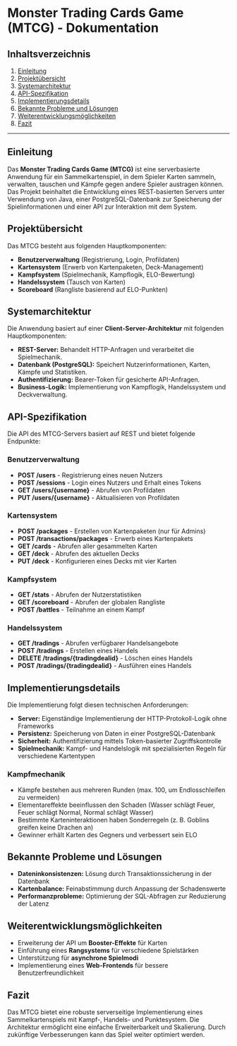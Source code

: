 # Monster Trading Cards Game (MTCG) - Dokumentation

## Inhaltsverzeichnis
1. [Einleitung](#einleitung)
2. [Projektübersicht](#projekt%C3%BCbersicht)
3. [Systemarchitektur](#systemarchitektur)
4. [API-Spezifikation](#api-spezifikation)
5. [Implementierungsdetails](#implementierungsdetails)
6. [Bekannte Probleme und Lösungen](#bekannte-probleme-und-l%C3%B6sungen)
7. [Weiterentwicklungsmöglichkeiten](#weiterentwicklungsm%C3%B6glichkeiten)
8. [Fazit](#fazit)

---

## Einleitung
Das **Monster Trading Cards Game (MTCG)** ist eine serverbasierte Anwendung für ein Sammelkartenspiel, in dem Spieler Karten sammeln, verwalten, tauschen und Kämpfe gegen andere Spieler austragen können. Das Projekt beinhaltet die Entwicklung eines REST-basierten Servers unter Verwendung von Java, einer PostgreSQL-Datenbank zur Speicherung der Spielinformationen und einer API zur Interaktion mit dem System.

## Projektübersicht
Das MTCG besteht aus folgenden Hauptkomponenten:
- **Benutzerverwaltung** (Registrierung, Login, Profildaten)
- **Kartensystem** (Erwerb von Kartenpaketen, Deck-Management)
- **Kampfsystem** (Spielmechanik, Kampflogik, ELO-Bewertung)
- **Handelssystem** (Tausch von Karten)
- **Scoreboard** (Rangliste basierend auf ELO-Punkten)

## Systemarchitektur
Die Anwendung basiert auf einer **Client-Server-Architektur** mit folgenden Hauptkomponenten:

- **REST-Server:** Behandelt HTTP-Anfragen und verarbeitet die Spielmechanik.
- **Datenbank (PostgreSQL):** Speichert Nutzerinformationen, Karten, Kämpfe und Statistiken.
- **Authentifizierung:** Bearer-Token für gesicherte API-Anfragen.
- **Business-Logik:** Implementierung von Kampflogik, Handelssystem und Deckverwaltung.

## API-Spezifikation
Die API des MTCG-Servers basiert auf REST und bietet folgende Endpunkte:

### Benutzerverwaltung
- **POST /users** - Registrierung eines neuen Nutzers
- **POST /sessions** - Login eines Nutzers und Erhalt eines Tokens
- **GET /users/{username}** - Abrufen von Profildaten
- **PUT /users/{username}** - Aktualisieren von Profildaten

### Kartensystem
- **POST /packages** - Erstellen von Kartenpaketen (nur für Admins)
- **POST /transactions/packages** - Erwerb eines Kartenpakets
- **GET /cards** - Abrufen aller gesammelten Karten
- **GET /deck** - Abrufen des aktuellen Decks
- **PUT /deck** - Konfigurieren eines Decks mit vier Karten

### Kampfsystem
- **GET /stats** - Abrufen der Nutzerstatistiken
- **GET /scoreboard** - Abrufen der globalen Rangliste
- **POST /battles** - Teilnahme an einem Kampf

### Handelssystem
- **GET /tradings** - Abrufen verfügbarer Handelsangebote
- **POST /tradings** - Erstellen eines Handels
- **DELETE /tradings/{tradingdealid}** - Löschen eines Handels
- **POST /tradings/{tradingdealid}** - Ausführen eines Handels

## Implementierungsdetails
Die Implementierung folgt diesen technischen Anforderungen:
- **Server:** Eigenständige Implementierung der HTTP-Protokoll-Logik ohne Frameworks
- **Persistenz:** Speicherung von Daten in einer PostgreSQL-Datenbank
- **Sicherheit:** Authentifizierung mittels Token-basierter Zugriffskontrolle
- **Spielmechanik:** Kampf- und Handelslogik mit spezialisierten Regeln für verschiedene Kartentypen

### Kampfmechanik
- Kämpfe bestehen aus mehreren Runden (max. 100, um Endlosschleifen zu vermeiden)
- Elementareffekte beeinflussen den Schaden (Wasser schlägt Feuer, Feuer schlägt Normal, Normal schlägt Wasser)
- Bestimmte Karteninteraktionen haben Sonderregeln (z. B. Goblins greifen keine Drachen an)
- Gewinner erhält Karten des Gegners und verbessert sein ELO

## Bekannte Probleme und Lösungen
- **Dateninkonsistenzen:** Lösung durch Transaktionssicherung in der Datenbank
- **Kartenbalance:** Feinabstimmung durch Anpassung der Schadenswerte
- **Performanzprobleme:** Optimierung der SQL-Abfragen zur Reduzierung der Latenz

## Weiterentwicklungsmöglichkeiten
- Erweiterung der API um **Booster-Effekte** für Karten
- Einführung eines **Rangsystems** für verschiedene Spielstärken
- Unterstützung für **asynchrone Spielmodi**
- Implementierung eines **Web-Frontends** für bessere Benutzerfreundlichkeit

## Fazit
Das MTCG bietet eine robuste serverseitige Implementierung eines Sammelkartenspiels mit Kampf-, Handels- und Punktesystem. Die Architektur ermöglicht eine einfache Erweiterbarkeit und Skalierung. Durch zukünftige Verbesserungen kann das Spiel weiter optimiert werden.

